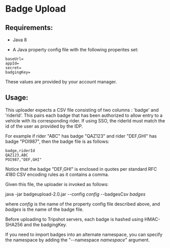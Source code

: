 # Badge Upload

## Requirements:

- Java 8

- A Java property config file with the following properites set: 

~~~~
baseUrl=
appId=
secret=
badgingKey=
~~~~

These values are provided by your account manager.



## Usage:

This uploader expects a CSV file consisting of two columns : 'badge' and 'riderId'. This pairs each badge that has been authorized to allow entry to a vehicle
with its corresponding rider. If using SSO, the riderId must match the id of the user as provided by the IDP.

For example if rider "ABC" has badge "QAZ123" and rider "DEF,GHI" has badge "POI987", then the badge file is as follows:

```
badge,riderId
QAZ123,ABC
POI987,"DEF,GHI"
```

Notice that the badge "DEF,GHI" is enclosed in quotes per standard RFC 4180 CSV encoding rules as it contains a comma.


Given this file, the uploader is invoked as follows:
 
java -jar badgeupload-2.0.jar  --config *config* --badgesCsv *badges*
 
where *config* is the name of the property config file described above, and *badges* is the name of the badge file.

Before uploading to Tripshot servers, each badge is hashed using HMAC-SHA256 and the badgingKey.

If you need to import badges into an alternate namespace, you can specify the namespace by adding the "--namespace *namespace*" argument.

